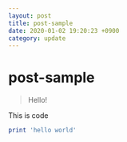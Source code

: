 ```yaml
---
layout: post
title: post-sample
date: 2020-01-02 19:20:23 +0900
category: update
---
```

# post-sample
> Hello!

This is code
```ruby
print 'hello world'
```